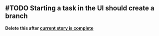 ## #TODO Starting a task in the UI should create a branch
**Delete this after [current story is complete](imdone:///Users/jesse/projects/imdone-projects/imdone-core/backlog?filter=allMeta.task-id%20%3D%20%223N2nD%22)**
<!--
#story
created:2023-10-02T16:32:18.517Z
task-id:JOaFI
story-id:Starting-a-task-in-the-UI-should-create-a-branch order:9.166666666666668
-->